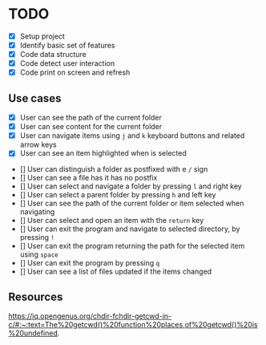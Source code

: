 # TODO

- [x] Setup project
- [x] Identify basic set of features
- [x] Code data structure
- [x] Code detect user interaction
- [x] Code print on screen and refresh

## Use cases
- [x] User can see the path of the current folder
- [x] User can see content for the current folder
- [x] User can navigate items using `j` and `k` keyboard buttons and related arrow keys
- [x] User can see an item highlighted when is selected
- [] User can distinguish a folder as postfixed with e `/` sign
- [] User can see a file has it has no postfix
- [] User can select and navigate a folder by pressing `l`  and right key
- [] User can select a parent folder by pressing `h` and left key
- [] User can see the path of the current folder or item selected when navigating
- [] User can select and open an item with the `return` key
- [] User can exit the program and navigate to selected directory, by pressing `!`
- [] User can exit the program returning the path for the selected item using `space` 
- [] User can exit the program by pressing `q`
- [] User can see a list of files updated if the items changed

## Resources
https://iq.opengenus.org/chdir-fchdir-getcwd-in-c/#:~:text=The%20getcwd()%20function%20places,of%20getcwd()%20is%20undefined.